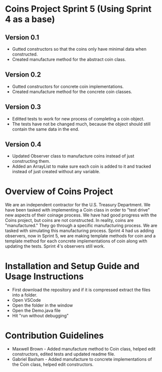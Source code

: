 # Coins Project Sprint 5 (Using Sprint 4 as a base)
## Version 0.1
* Gutted constructors so that the coins only have minimal data when constructed.
* Created manufacture method for the abstract coin class.
## Version 0.2
* Gutted constructors for concrete coin implementations.
* Created manufacture method for the concrete coin classes.
## Version 0.3
* Editted tests to work for new process of completing a coin object.
* The tests have not be changed much, because the object should still contain the same data in the end.
## Version 0.4
* Updated Observer class to manufacture coins instead of just constructing them.
* Added an ArrayList to make sure each coin is added to it and tracked instead of just created without any variable.

# Overview of Coins Project
 
We are an independent contractor for the U.S. Treasury Department. We have been tasked with implementing a Coin class in order to "test drive" new aspects of their coinage process. We have had good progress with the Coins project, but coins are not constructed. In reality, coins are "manufactured." They go through a specific manufacturing process. We are tasked with simulating this manufacturing process. Sprint 4 had us adding observers, now in Sprint 5, we are making template methods for coin and a template method for each concrete implementations of coin along with updating the tests. Sprint 4's observers still work.
 
# Installation and Setup Guide and Usage Instructions
 
* First download the repository and if it is compressed extract the files into a folder.
* Open VSCode
* Open the folder in the window
* Open the Demo.java file
* Hit "run without debugging"
 
# Contribution Guidelines 
* Maxwell Brown - Added manufacture method to Coin class, helped edit constructors, edited tests and updated readme file.
* Gabriel Basham - Added manufacture to concrete implementations of the Coin class, helped edit constructors.
